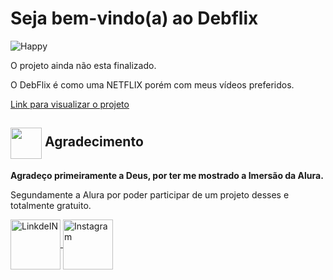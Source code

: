 
# Seja bem-vindo(a) ao Debflix #

![Happy](https://github.com/DeboraMSantos/web/blob/master/src/images/print-happy.jpeg)

O projeto ainda não esta finalizado.

O DebFlix é como uma NETFLIX porém com meus vídeos preferidos. 


[Link para visualizar o projeto](https://dmsdebflix.vercel.app/)


## <code><img src="https://img.icons8.com/dusk/2x/handshake.png" width="50px" height="50px" align="center"></code> Agradecimento ##
**Agradeço primeiramente a Deus, por ter me mostrado a Imersão da Alura.**

Segundamente a Alura por poder participar de um projeto desses e totalmente gratuito.

<a target="_blank" href="https://www.linkedin.com/in/d%C3%A9bora-moura-dos-santos-57813335/">
  <img align="center" alt="LinkdeIN" height="80" src="https://img.icons8.com/bubbles/2x/linkedin.png" />
</a>
<a target="_blank" href="https://www.instagram.com/deboramouradossantos/">
  <img align="center" alt="Instagram" height="80" src="https://img.icons8.com/clouds/2x/instagram-new--v2.png" />
</a> 


